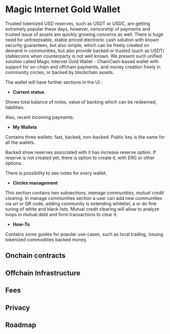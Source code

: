 Magic Internet Gold Wallet
==========================

Trusted tokenized USD reserves, such as USDT or USDC, are getting extremely popular these days, however, censorship of
payments and trusted issue of assets are quickly growing concerns as well. There is huge need for unfreezeable, 
stable-priced electronic cash solution with known security guarantees, but also simple, which can be freely created 
on demand in communities, but also provide backed or trusted (such as USDT) stablecoins when counterparty is not well 
known. We present such unified solution called Magic Internet Gold Wallet - ChainCash-based wallet with support for 
on-chain and offchain payments, and money creation freely in community circles, or backed by blockchain assets.

The wallet will have further sections in the UI :

* **Current status**

Shows total balance of notes, value of backing which can be redeemed, liabilities.

Also, recent incoming payments.

* **My Wallets**

Contains three wallets: fast, backed, non-backed. Public key is the same for all the wallets.

Backed show reserves associated with it has increase reserve option. If reserve is not created yet, there is option to create it, with ERG or 
other options.

There is possibility to see notes for every wallet.

* **Circles management**

This section contains two subsections, *manage communities*, *mutual credit clearing*. In manage communities section
a user can add new communities via url or QR code, adding community is extending whitelist, a or do fine tuning of 
white and black lists. Mutual credit clearing will allow to analyze loops in mutual debt and form transactions to clear it.

* **How-To**

Contains some guides for popular use-cases, such as local trading, issuing 
tokenized commodities backed money.

Onchain contracts
-----------------

Offchain Infrastructure
-----------------------

Fees
----

Privacy
-------

Roadmap
-------



